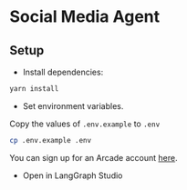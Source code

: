 # Social Media Agent

## Setup

- Install dependencies:

```bash
yarn install
```

- Set environment variables.

Copy the values of `.env.example` to `.env`

```bash
cp .env.example .env
```

You can sign up for an Arcade account [here](https://arcade-ai.typeform.com/early-access?typeform-source=docs.arcade-ai.com).

- Open in LangGraph Studio

